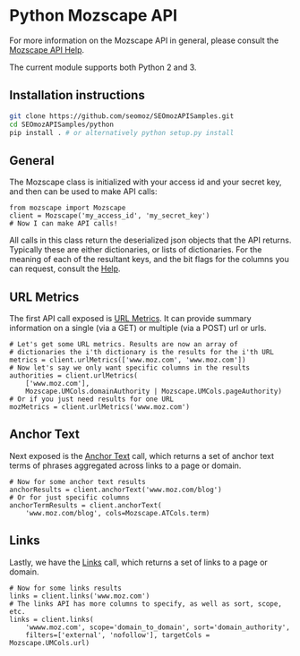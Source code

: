 Python Mozscape API
====================

For more information on the Mozscape API in general, please consult the
[Mozscape API Help](https://moz.com/help/guides/moz-api).

The current module supports both Python 2 and 3.

Installation instructions
-------------------------
```sh
git clone https://github.com/seomoz/SEOmozAPISamples.git
cd SEOmozAPISamples/python
pip install . # or alternatively python setup.py install
```

General
-------

The Mozscape class is initialized with your access id and your secret key, and
then can be used to make API calls:

    from mozscape import Mozscape
    client = Mozscape('my_access_id', 'my_secret_key')
    # Now I can make API calls!

All calls in this class return the deserialized json objects that the
API returns. Typically these are either dictionaries, or lists of
dictionaries.  For the meaning of each of the resultant keys, and the
bit flags for the columns you can request, consult the
[Help](https://moz.com/help/guides/moz-api).

URL Metrics
-----------

The first API call exposed is
[URL Metrics](https://moz.com/help/guides/moz-api/mozscape/api-reference/url-metrics).
It can provide summary information on a single (via a GET) or multiple
(via a POST) url or urls.

    # Let's get some URL metrics. Results are now an array of
    # dictionaries the i'th dictionary is the results for the i'th URL
    metrics = client.urlMetrics(['www.moz.com', 'www.moz.com'])
    # Now let's say we only want specific columns in the results
    authorities = client.urlMetrics(
        ['www.moz.com'],
        Mozscape.UMCols.domainAuthority | Mozscape.UMCols.pageAuthority)
    # Or if you just need results for one URL
    mozMetrics = client.urlMetrics('www.moz.com')

Anchor Text
-----------

Next exposed is the
[Anchor Text](https://moz.com/help/guides/moz-api/mozscape/api-reference/anchor-text-metrics)
call, which returns a set of anchor text terms of phrases aggregated
across links to a page or domain.

    # Now for some anchor text results
    anchorResults = client.anchorText('www.moz.com/blog')
    # Or for just specific columns
    anchorTermResults = client.anchorText(
        'www.moz.com/blog', cols=Mozscape.ATCols.term)

Links
-----

Lastly, we have the
[Links](https://moz.com/help/guides/moz-api/mozscape/api-reference/link-metrics)
call, which returns a set of links to a page or domain.

    # Now for some links results
    links = client.links('www.moz.com')
    # The links API has more columns to specify, as well as sort, scope, etc.
    links = client.links(
        'wwww.moz.com', scope='domain_to_domain', sort='domain_authority',
        filters=['external', 'nofollow'], targetCols = Mozscape.UMCols.url)

